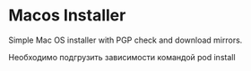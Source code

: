 # Macos Installer

Simple Mac OS installer with PGP check and download mirrors.

Необходимо подгрузить зависимости командой pod install
